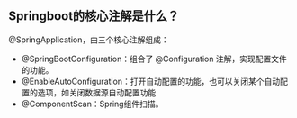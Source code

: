 ## Springboot的核心注解是什么？
@SpringApplication，由三个核心注解组成：
- @SpringBootConfiguration：组合了 @Configuration 注解，实现配置文件的功能。
- @EnableAutoConfiguration：打开自动配置的功能，也可以关闭某个自动配置的选项，如关闭数据源自动配置功能
- @ComponentScan：Spring组件扫描。
